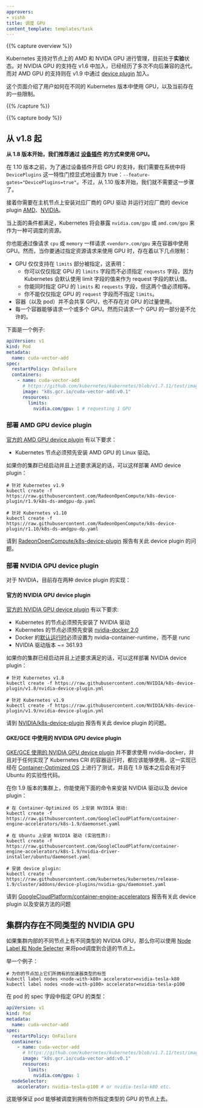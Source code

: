 ```yaml
---
approvers:
- vishh
title: 调度 GPU
content_template: templates/task
---
```


<!--
---
reviewers:
- vishh
content_template: templates/concept
title: Schedule GPUs
---
-->

{{% capture overview %}}

<!--

Kubernetes includes **experimental** support for managing AMD and NVIDIA GPUs spread
across nodes. The support for NVIDIA GPUs was added in v1.6 and has gone through
multiple backwards incompatible iterations.  The support for AMD GPUs was added in
v1.9 via [device plugin](#deploying-amd-gpu-device-plugin).

This page describes how users can consume GPUs across different Kubernetes versions
and the current limitations.

-->


Kubernetes 支持对节点上的 AMD 和 NVIDA GPU 进行管理，目前处于**实验**状态。对 NVIDIA GPU 的支持在 v1.6 中加入，已经经历了多次不向后兼容的迭代。而对 AMD GPU 的支持则在 v1.9 中通过 [device plugin](#deploying-amd-gpu-device-plugin) 加入。

这个页面介绍了用户如何在不同的 Kubernetes 版本中使用 GPU，以及当前存在的一些限制。

{{% /capture %}}

{{% capture body %}}

<!--

## v1.8 onwards

**From 1.8 onwards, the recommended way to consume GPUs is to use [device
plugins](/docs/concepts/cluster-administration/device-plugins).**

To enable GPU support through device plugins before 1.10, the `DevicePlugins`
feature gate has to be explicitly set to true across the system:
`--feature-gates="DevicePlugins=true"`. This is no longer required starting
from 1.10.

Then you have to install GPU drivers from the corresponding vendor on the nodes
and run the corresponding device plugin from the GPU vendor
([AMD](#deploying-amd-gpu-device-plugin), [NVIDIA](#deploying-nvidia-gpu-device-plugin)).

-->

## 从 v1.8 起

**从 1.8 版本开始，我们推荐通过 [设备插件](/docs/concepts/cluster-administration/device-plugins) 的方式来使用 GPU。**

在 1.10 版本之前，为了通过设备插件开启 GPU 的支持，我们需要在系统中将 `DevicePlugins` 这一特性门控显式地设置为 true：`--feature-gates="DevicePlugins=true"`。不过，从 1.10 版本开始，我们就不需要这一步骤了。

接着你需要在主机节点上安装对应厂商的 GPU 驱动 并运行对应厂商的 device plugin [AMD](#%E9%83%A8%E7%BD%B2-amd-gpu-device-plugin)、[NVIDIA](#%E9%83%A8%E7%BD%B2-nvidia-gpu-device-plugin)。

<!--

When the above conditions are true, Kubernetes will expose `nvidia.com/gpu` or
`amd.com/gpu` as a schedulable resource.

You can consume these GPUs from your containers by requesting
`<vendor>.com/gpu` just like you request `cpu` or `memory`.
However, there are some limitations in how you specify the resource requirements
when using GPUs:

- GPUs are only supposed to be specified in the `limits` section, which means:
  * You can specify GPU `limits` without specifying `requests` because
    Kubernetes will use the limit as the request value by default.
  * You can specify GPU in both `limits` and `requests` but these two values
    must be equal.
  * You cannot specify GPU `requests` without specifying `limits`.
- Containers (and pods) do not share GPUs. There's no overcommitting of GPUs.
- Each container can request one or more GPUs. It is not possible to request a
  fraction of a GPU.

Here's an example:

-->

当上面的条件都满足，Kubernetes 将会暴露 `nvidia.com/gpu` 或 `amd.com/gpu` 来作为一种可调度的资源。

你也能通过像请求 `cpu` 或 `memory` 一样请求 `<vendor>.com/gpu` 来在容器中使用 GPU。然而，当你要通过指定资源请求来使用 GPU 时，存在着以下几点限制：

- GPU 仅仅支持在 `limits` 部分被指定，这表明：
  * 你可以仅仅指定 GPU 的 `limits` 字段而不必须指定 `requests` 字段，因为 Kubernetes 会默认使用 limit 字段的值来作为 request 字段的默认值。
  * 你能同时指定 GPU 的 `limits` 和 `requests` 字段，但这两个值必须相等。
  * 你不能仅仅指定 GPU 的 `request` 字段而不指定 `limits`。
- 容器（以及 pod）并不会共享 GPU，也不存在对 GPU 的过量使用。
- 每一个容器能够请求一个或多个 GPU。然而只请求一个 GPU 的一部分是不允许的。

下面是一个例子:

```yaml
apiVersion: v1
kind: Pod
metadata:
  name: cuda-vector-add
spec:
  restartPolicy: OnFailure
  containers:
    - name: cuda-vector-add
      # https://github.com/kubernetes/kubernetes/blob/v1.7.11/test/images/nvidia-cuda/Dockerfile
      image: "k8s.gcr.io/cuda-vector-add:v0.1"
      resources:
        limits:
          nvidia.com/gpu: 1 # requesting 1 GPU
```

<!--

### Deploying AMD GPU device plugin

The [official AMD GPU device plugin](https://github.com/RadeonOpenCompute/k8s-device-plugin)
has the following requirements:

- Kubernetes nodes have to be pre-installed with AMD GPU Linux driver.

To deploy the AMD device plugin once your cluster is running and the above
requirements are satisfied:

```
# For Kubernetes v1.9
kubectl create -f https://raw.githubusercontent.com/RadeonOpenCompute/k8s-device-plugin/r1.9/k8s-ds-amdgpu-dp.yaml

# For Kubernetes v1.10
kubectl create -f https://raw.githubusercontent.com/RadeonOpenCompute/k8s-device-plugin/r1.10/k8s-ds-amdgpu-dp.yaml
```

Report issues with this device plugin to [RadeonOpenCompute/k8s-device-plugin](https://github.com/RadeonOpenCompute/k8s-device-plugin).

-->

### 部署 AMD GPU device plugin

[官方的 AMD GPU device plugin](https://github.com/RadeonOpenCompute/k8s-device-plugin) 有以下要求：

- Kubernetes 节点必须预先安装 AMD GPU 的 Linux 驱动。

如果你的集群已经启动并且上述要求满足的话，可以这样部署 AMD device plugin：

```
# 针对 Kubernetes v1.9
kubectl create -f https://raw.githubusercontent.com/RadeonOpenCompute/k8s-device-plugin/r1.9/k8s-ds-amdgpu-dp.yaml

# 针对 Kubernetes v1.10
kubectl create -f https://raw.githubusercontent.com/RadeonOpenCompute/k8s-device-plugin/r1.10/k8s-ds-amdgpu-dp.yaml
```

请到 [RadeonOpenCompute/k8s-device-plugin](https://github.com/RadeonOpenCompute/k8s-device-plugin) 报告有关此 device plugin 的问题。

<!--

### Deploying NVIDIA GPU device plugin

There are currently two device plugin implementations for NVIDIA GPUs:

#### Official NVIDIA GPU device plugin

The [official NVIDIA GPU device plugin](https://github.com/NVIDIA/k8s-device-plugin)
has the following requirements:

- Kubernetes nodes have to be pre-installed with NVIDIA drivers.
- Kubernetes nodes have to be pre-installed with [nvidia-docker 2.0](https://github.com/NVIDIA/nvidia-docker)
- nvidia-container-runtime must be configured as the [default runtime](https://github.com/NVIDIA/k8s-device-plugin#preparing-your-gpu-nodes)
  for docker instead of runc.
- NVIDIA drivers ~= 361.93

To deploy the NVIDIA device plugin once your cluster is running and the above
requirements are satisfied:

```
# For Kubernetes v1.8
kubectl create -f https://raw.githubusercontent.com/NVIDIA/k8s-device-plugin/v1.8/nvidia-device-plugin.yml

# For Kubernetes v1.9
kubectl create -f https://raw.githubusercontent.com/NVIDIA/k8s-device-plugin/v1.9/nvidia-device-plugin.yml
```

Report issues with this device plugin to [NVIDIA/k8s-device-plugin](https://github.com/NVIDIA/k8s-device-plugin).

-->

### 部署 NVIDIA GPU device plugin

对于 NVIDIA，目前存在两种 device plugin 的实现：

#### 官方的 NVIDIA GPU device plugin

[官方的 NVIDIA GPU device plugin](https://github.com/NVIDIA/k8s-device-plugin) 有以下要求:

- Kubernetes 的节点必须预先安装了 NVIDIA 驱动
- Kubernetes 的节点必须预先安装 [nvidia-docker 2.0](https://github.com/NVIDIA/nvidia-docker)
- Docker 的[默认运行时](https://github.com/NVIDIA/k8s-device-plugin#preparing-your-gpu-nodes)必须设置为 nvidia-container-runtime，而不是 runc
- NVIDIA 驱动版本 ~= 361.93

如果你的集群已经启动并且上述要求满足的话，可以这样部署 NVIDIA device plugin：

```
# 针对 Kubernetes v1.8
kubectl create -f https://raw.githubusercontent.com/NVIDIA/k8s-device-plugin/v1.8/nvidia-device-plugin.yml

# 针对 Kubernetes v1.9
kubectl create -f https://raw.githubusercontent.com/NVIDIA/k8s-device-plugin/v1.9/nvidia-device-plugin.yml
```

请到 [NVIDIA/k8s-device-plugin](https://github.com/NVIDIA/k8s-device-plugin) 报告有关此 device plugin 的问题。

<!--

#### NVIDIA GPU device plugin used by GKE/GCE

The [NVIDIA GPU device plugin used by GKE/GCE](https://github.com/GoogleCloudPlatform/container-engine-accelerators/tree/master/cmd/nvidia_gpu)
doesn't require using nvidia-docker and should work with any container runtime
that is compatible with the Kubernetes Container Runtime Interface (CRI). It's tested
on [Container-Optimized OS](https://cloud.google.com/container-optimized-os/)
and has experimental code for Ubuntu from 1.9 onwards.

On your 1.9 cluster, you can use the following commands to install the NVIDIA drivers and device plugin:

```
# Install NVIDIA drivers on Container-Optimized OS:
kubectl create -f https://raw.githubusercontent.com/GoogleCloudPlatform/container-engine-accelerators/k8s-1.9/daemonset.yaml

# Install NVIDIA drivers on Ubuntu (experimental):
kubectl create -f https://raw.githubusercontent.com/GoogleCloudPlatform/container-engine-accelerators/k8s-1.9/nvidia-driver-installer/ubuntu/daemonset.yaml

# Install the device plugin:
kubectl create -f https://raw.githubusercontent.com/kubernetes/kubernetes/release-1.9/cluster/addons/device-plugins/nvidia-gpu/daemonset.yaml
```

Report issues with this device plugin and installation method to [GoogleCloudPlatform/container-engine-accelerators](https://github.com/GoogleCloudPlatform/container-engine-accelerators).

-->

#### GKE/GCE 中使用的 NVIDIA GPU device plugin

[GKE/GCE 使用的 NVIDIA GPU device plugin](https://github.com/GoogleCloudPlatform/container-engine-accelerators/tree/master/cmd/nvidia_gpu)
并不要求使用 nvidia-docker，并且对于任何实现了 Kubernetes CRI 的容器运行时，都应该能够使用。这一实现已经在 [Container-Optimized OS](https://cloud.google.com/container-optimized-os/) 上进行了测试，并且在 1.9 版本之后会有对于 Ubuntu 的实验性代码。

在你 1.9 版本的集群上，你能使用下面的命令来安装 NVIDIA 驱动以及 device plugin：

```
# 在 Container-Optimized OS 上安装 NVIDIA 驱动:
kubectl create -f https://raw.githubusercontent.com/GoogleCloudPlatform/container-engine-accelerators/k8s-1.9/daemonset.yaml

# 在 Ubuntu 上安装 NVIDIA 驱动 (实验性质):
kubectl create -f https://raw.githubusercontent.com/GoogleCloudPlatform/container-engine-accelerators/k8s-1.9/nvidia-driver-installer/ubuntu/daemonset.yaml

# 安装 device plugin:
kubectl create -f https://raw.githubusercontent.com/kubernetes/kubernetes/release-1.9/cluster/addons/device-plugins/nvidia-gpu/daemonset.yaml
```

请到 [GoogleCloudPlatform/container-engine-accelerators](https://github.com/GoogleCloudPlatform/container-engine-accelerators) 报告有关此 device plugin 以及安装方法的问题

<!--

## Clusters containing different types of NVIDIA GPUs

If different nodes in your cluster have different types of NVIDIA GPUs, then you
can use [Node Labels and Node Selectors](/docs/tasks/configure-pod-container/assign-pods-nodes/)
to schedule pods to appropriate nodes.

For example:

```shell
# Label your nodes with the accelerator type they have.
kubectl label nodes <node-with-k80> accelerator=nvidia-tesla-k80
kubectl label nodes <node-with-p100> accelerator=nvidia-tesla-p100
```

Specify the GPU type in the pod spec:

-->

## 集群内存在不同类型的 NVIDIA GPU

如果集群内部的不同节点上有不同类型的 NVIDIA GPU，那么你可以使用 [Node Label 和 Node Selecter](/docs/tasks/configure-pod-container/assign-pods-nodes/) 来将pod调度到合适的节点上。

举一个例子：

```shell
# 为你的节点加上它们所拥有的加速器类型的标签
kubectl label nodes <node-with-k80> accelerator=nvidia-tesla-k80
kubectl label nodes <node-with-p100> accelerator=nvidia-tesla-p100
```

在 pod 的 spec 字段中指定 GPU 的类型：

```yaml
apiVersion: v1
kind: Pod
metadata:
  name: cuda-vector-add
spec:
  restartPolicy: OnFailure
  containers:
    - name: cuda-vector-add
      # https://github.com/kubernetes/kubernetes/blob/v1.7.11/test/images/nvidia-cuda/Dockerfile
      image: "k8s.gcr.io/cuda-vector-add:v0.1"
      resources:
        limits:
          nvidia.com/gpu: 1
  nodeSelector:
    accelerator: nvidia-tesla-p100 # or nvidia-tesla-k80 etc.
```

<!--
This will ensure that the pod will be scheduled to a node that has the GPU type
you specified.
-->

这能够保证 pod 能够被调度到拥有你所指定类型的 GPU 的节点上去。
